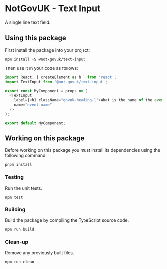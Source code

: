 NotGovUK - Text Input
=====================

A single line text field.


Using this package
------------------

First install the package into your project:

```shell
npm install -S @not-govuk/text-input
```

Then use it in your code as follows:

```js
import React, { createElement as h } from 'react';
import TextInput from '@not-govuk/text-input';

export const MyComponent = props => (
  <TextInput
    label={<h1 className="govuk-heading-l">What is the name of the event?</h1>}
    name="event-name"
  />
);

export default MyComponent;
```


Working on this package
-----------------------

Before working on this package you must install its dependencies using
the following command:

```shell
pnpm install
```


### Testing

Run the unit tests.

```shell
npm test
```


### Building

Build the package by compiling the TypeScript source code.

```shell
npm run build
```


### Clean-up

Remove any previously built files.

```shell
npm run clean
```
